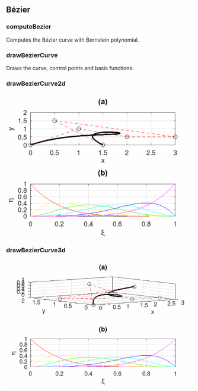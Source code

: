 ## Bézier

### computeBezier
Computes the Bézier curve with Bernstein polynomial.
### drawBezierCurve
Draws the curve, control points and basis functions.
### drawBezierCurve2d
![2d](bezier_2d.gif)
### drawBezierCurve3d
![3d](bezier_3d.gif)